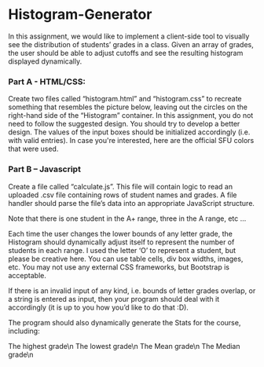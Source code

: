 # Histogram-Generator
In this assignment, we would like to implement a client-side tool to visually see the distribution of students’ grades in a class. Given an array of grades, the user should be able to adjust cutoffs and see the resulting histogram displayed dynamically.

### Part A - HTML/CSS:

Create two files called “histogram.html” and “histogram.css” to recreate something that resembles the picture below, leaving out the circles on the right-hand side of the “Histogram” container.  In this assignment, you do not need to follow the suggested design.  You should try to develop a better design. The values of the input boxes should be initialized accordingly (i.e. with valid entries). In case you're interested, here are the official SFU colors that were used.

### Part B – Javascript

Create a file called “calculate.js”.  This file will contain logic to read an uploaded .csv file containing rows of student names and grades. A file handler should parse the file’s data into an appropriate JavaScript structure.

Note that there is one student in the A+ range, three in the A range, etc …

Each time the user changes the lower bounds of any letter grade, the Histogram should dynamically adjust itself to represent the number of students in each range. I used the letter ‘O’ to represent a student, but please be creative here. You can use table cells, div box widths, images, etc. You may not use any external CSS frameworks, but Bootstrap is acceptable.

If there is an invalid input of any kind, i.e. bounds of letter grades overlap, or a string is entered as input, then your program should deal with it accordingly (it is up to you how you’d like to do that :D).

The program should also dynamically generate the Stats for the course, including:

The highest grade\n
The lowest grade\n
The Mean grade\n
The Median grade\n
